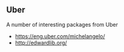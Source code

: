 ## Uber
A number of interesting packages from Uber
* https://eng.uber.com/michelangelo/
* http://edwardlib.org/